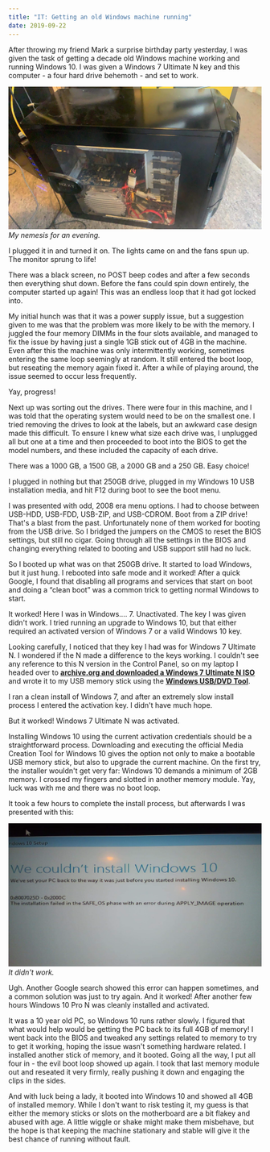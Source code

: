 ```yaml
---
title: "IT: Getting an old Windows machine running"
date: 2019-09-22
---
```


After throwing my friend Mark a surprise birthday party yesterday, I was given the task of getting a decade old Windows machine working and running Windows 10. I was given a Windows 7 Ultimate N key and this computer - a four hard drive behemoth - and set to work.

[![mynemesis.](../../assets/images/blog/nemesis.png)](../../assets/images/blog/nemesis.png)
_My nemesis for an evening._

I plugged it in and turned it on. The lights came on and the fans spun up. The monitor sprung to life!

There was a black screen, no POST beep codes and after a few seconds then everything shut down. Before the fans could spin down entirely, the computer started up again! This was an endless loop that it had got locked into.

My initial hunch was that it was a power supply issue, but a suggestion given to me was that the problem was more likely to be with the memory. I juggled the four memory DIMMs in the four slots available, and managed to fix the issue by having just a single 1GB stick out of 4GB in the machine. Even after this the machine was only intermittently working, sometimes entering the same loop seemingly at random. It still entered the boot loop, but reseating the memory again fixed it. After a while of playing around, the issue seemed to occur less frequently.

Yay, progress!

Next up was sorting out the drives. There were four in this machine, and I was told that the operating system would need to be on the smallest one. I tried removing the drives to look at the labels, but an awkward case design made this difficult. To ensure I knew what size each drive was, I unplugged all but one at a time and then proceeded to boot into the BIOS to get the model numbers, and these included the capacity of each drive.

There was a 1000 GB, a 1500 GB, a 2000 GB and a 250 GB. Easy choice!

I plugged in nothing but that 250GB drive, plugged in my Windows 10 USB installation media, and hit F12 during boot to see the boot menu.

I was presented with odd, 2008 era menu options. I had to choose between USB-HDD, USB-FDD, USB-ZIP, and USB-CDROM. Boot from a ZIP drive! That's a blast from the past. Unfortunately none of them worked for booting from the USB drive. So I bridged the jumpers on the CMOS to reset the BIOS settings, but still no cigar. Going through all the settings in the BIOS and changing everything related to booting and USB support still had no luck.

So I booted up what was on that 250GB drive. It started to load Windows, but it just hung. I rebooted into safe mode and it worked! After a quick Google, I found that disabling all programs and services that start on boot and doing a “clean boot” was a common trick to getting normal Windows to start.

It worked! Here I was in Windows…. 7. Unactivated. The key I was given didn't work. I tried running an upgrade to Windows 10, but that either required an activated version of Windows 7 or a valid Windows 10 key.

Looking carefully, I noticed that they key I had was for Windows 7 Ultimate N. I wondered if the N made a difference to the keys working. I couldn't see any reference to this N version in the Control Panel, so on my laptop I headed over to **[archive.org and downloaded a Windows 7 Ultimate N ISO](https://archive.org/details/Win7UltimateNSP1)** and wrote it to my USB memory stick using the **[Windows USB/DVD Tool](https://www.microsoft.com/en-us/download/details.aspx?id=56485)**.

I ran a clean install of Windows 7, and after an extremely slow install process I entered the activation key. I didn't have much hope.

But it worked! Windows 7 Ultimate N was activated.

Installing Windows 10 using the current activation credentials should be a straightforward process. Downloading and executing the official Media Creation Tool for Windows 10 gives the option not only to make a bootable USB memory stick, but also to upgrade the current machine. On the first try, the installer wouldn't get very far: Windows 10 demands a minimum of 2GB memory. I crossed my fingers and slotted in another memory module. Yay, luck was with me and there was no boot loop.

 It took a few hours to complete the install process, but afterwards I was presented with this:

[![didntwork.](../../assets/images/blog/windowserror.png)](../../assets/images/blog/windowserror.png)
_It didn't work._

Ugh. Another Google search showed this error can happen sometimes, and a common solution was just to try again. And it worked! After another few hours Windows 10 Pro N was cleanly installed and activated.

It was a 10 year old PC, so Windows 10 runs rather slowly. I figured that what would help would be getting the PC back to its full 4GB of memory! I went back into the BIOS and tweaked any settings related to memory to try to get it working, hoping the issue wasn't something hardware related. I installed another stick of memory, and it booted. Going all the way, I put all four in - the evil boot loop showed up again. I took that last memory module out and reseated it very firmly, really pushing it down and engaging the clips in the sides.

And with luck being a lady, it booted into Windows 10 and showed all 4GB of installed memory. While I don't want to risk testing it, my guess is that either the memory sticks or slots on the motherboard are a bit flakey and abused with age. A little wiggle or shake might make them misbehave, but the hope is that keeping the machine stationary and stable will give it the best chance of running without fault.
